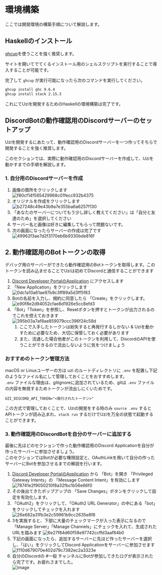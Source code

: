# 環境構築

ここでは開発環境の構築手順について解説します。

## Haskellのインストール

[ghcup](https://www.haskell.org/ghcup/)を使うことを強く推奨します。

サイトを開いてでてくるインストール用のシェルスクリプトを実行することで導入することが可能です。

完了して `ghcup` が実行可能になったら次のコマンドを実行してください。

```bash
ghcup install ghc 9.6.4
ghcup install stack 2.15.3
```

これにてUziを開発するためのHaskellの環境構築は完了です。

## DiscordBotの動作確認用のDiscordサーバーのセットアップ

Uziを開発するにあたって、動作確認用のDiscordサーバーを一つ作ってそちらで開発することを強く推奨します。

このセクションでは、実際に動作確認用のDiscordサーバーを作成して、Uziを動かすまでの手順を解説します。

### 1. 自分用のDiscordサーバーを作成
 
1. 画像の箇所をクリックします  
![f80cf14f565429968c01fecc932b4375](https://github.com/himanoa/uzi/assets/18651963/a69239ef-1cb2-4e32-8cb4-4b762ee4ad25)
1. オリジナルを作成をクリックします  
![b27248c49e43b9a7e355ba6a6257f130](https://github.com/himanoa/uzi/assets/18651963/ac1ad9ab-d205-44b5-b76c-3877bc2a7705)
1. 「あなたのサーバーについてもう少し詳しく教えてください」は「自分と友達のため」を選択してください
1. サーバー名と画像は好きに編集してもらって問題ないです。
1. 次の画面になったらサーバーの作成は完了です
![49962f3ae7d2f3170eb6b9330bde816f](https://github.com/himanoa/uzi/assets/18651963/d3c4fd6c-e3e2-401a-a56a-dd414cf4e6c6)

## 2. 動作確認用のBotトークンの取得

デバッグ用のサーバーができたら動作確認用のBotトークンを取得します。このトークンを読み込ませることでUziは初めてDiscordと通信することができます

1. [Discord Developer PortalのApplication](https://discord.com/developers/applications) にアクセスします
2. 「New Application」をクリックします
![0dc1a10a61ae97b9c3ff89a5d3ff5f83](https://github.com/himanoa/uzi/assets/18651963/d457a751-e0f7-40c2-b24b-e842e27881ed)
3. Botの名前を入力し、規約に同意したら 「Create」をクリックします。  
![e90f8e2d94052cfae8d1926e5cc8efd3](https://github.com/himanoa/uzi/assets/18651963/ff44c13e-ec29-42c7-87d5-8ebe22549308)
4. 「Bot」「Token」を参照し、Resetボタンを押すとトークンが出力されるのでこれを控えておきます  
![395b03a7af8ae859079ccc396f24c58d](https://github.com/himanoa/uzi/assets/18651963/af6fa27f-676e-4392-9412-3036763f6925)  
      1. ここで入手したトークンは紛失すると再発行するしかない & Uziを動かすために必要なため、大切に保管しておく必要があります
      2. また、流通した場合他者がこのトークンを利用して、DiscordのAPIを使うことができるので流出しないように気をつけましょう
 
### おすすめのトークン管理方法

macOS or Linuxユーザーの方は uzi のルートディレクトリに `.env` を配置し下記のようなファイル名にして管理しておくことをおすすめします。  
`.env` ファイルな理由は、gitignoreに追加されているため、gitは `.env` ファイルの内容を無視するためトークンが流出しにくいためです。

```
UZI_DISCORD_API_TOKEN="<発行されたトークン>"
```

この方式で管理しておくことで、Uziの開発をする時のみ `source .env` するとAPIトークンが読み込まれ、`stack run` するだけでUziを万全の状態で起動することができます。

### 3. 動作確認用のDiscordBotを自分のサーバーに追加する

最後に先ほどのセクションで作った動作確認用のDiscord Applicationを自分が作ったサーバーに参加させましょう。  
このセクションではBotが必要な権限設定と、OAuthLinkを用いて自分の作ったサーバーにBotを参加させるまでの解説を行います。

1.  [Discord Developer PortalのApplication](https://discord.com/developers/applications) から 「Bot」を開き 「Privileged Gateway Intents」の 「Message Content Intent」を有効にします
![78741e2f9050210f8a32fbc1b56e66f0](https://github.com/himanoa/uzi/assets/18651963/2789a8b9-84c1-46c6-94d6-5e20452b49d8)
2. その後出てきたポップアップの 「Save Changes」ボタンをクリックして設定を有効化します。
3. 「OAuth2」をクリックして、「OAuth2 URL Generator」の中にある「bot」をクリックしてチェックを入れます
![26e682a31fb3e2c59961b9cc2635e8f8](https://github.com/himanoa/uzi/assets/18651963/88c67947-ca5a-4f6d-94b0-42c5ca9990c2)
4. 3を実施すると、下部に大量のチェックマークが入った表示になるので「Manage Server」「Manage Channels」にチェックを入れて、生成されたURLを踏みます
![6e27f84d60f58e97742ccffd3aaf84b0](https://github.com/himanoa/uzi/assets/18651963/389183d2-54b1-4bd4-8b2f-773bc8ddf759)
5. 下記の画面になったら、追加するサーバーに先ほど作ったサーバーを選択し、「はい」をクリックしてDiscord Applicationをサーバーに参加させます  
![f110d679070e402d79c7382ec2a3323e](https://github.com/himanoa/uzi/assets/18651963/91b9c752-ec91-4eed-845a-5db62532c59c)
7. 自分のDiscordの #一般 チャンネルにBotが参加してきたログが表示されたら完了です。お疲れさまでした。  
  ![image](https://github.com/himanoa/uzi/assets/18651963/ff91cda0-51a2-45d9-b00a-77f40cb24627)





